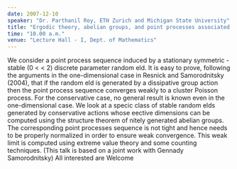 ```yaml
---
date: 2007-12-10
speaker: "Dr. Parthanil Roy, ETH Zurich and Michigan State University"
title: "Ergodic theory, abelian groups, and point processes associated with stable random fields"
time: "10.00 a.m." 
venue: "Lecture Hall - I, Dept. of Mathematics"
---
```

We consider a point process sequence induced by a stationary symmetric -stable (0 < < 2) discrete parameter random eld. It is easy to prove, following the arguments in the one-dimensional case in Resnick and Samorodnitsky (2004), that if the random eld is generated by a dissipative group action then the point process sequence converges weakly to a cluster Poisson process. For the conservative case, no general result is known even in the one-dimensional case. We look at a specic class of stable random elds generated by conservative actions whose eective dimensions can be computed using the structure theorem of nitely generated abelian groups. The corresponding point processes sequence is not tight and hence needs to be properly normalized in order to ensure weak convergence. This weak limit is computed using extreme value theory and some counting techniques. (This talk is based on a joint work with Gennady Samorodnitsky) All interested are Welcome

